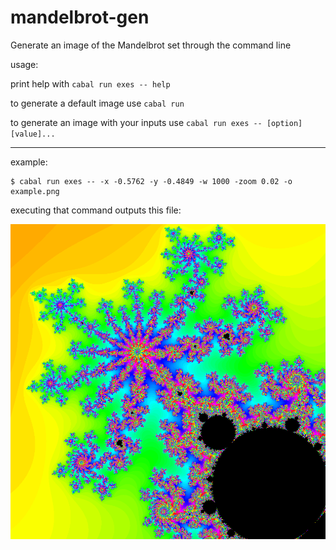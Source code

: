 # mandelbrot-gen

Generate an image of the Mandelbrot set through the command line

usage:

print help with `cabal run exes -- help`

to generate a default image use `cabal run`

to generate an image with your inputs use `cabal run exes -- [option] [value]...`

---

example:

```console
$ cabal run exes -- -x -0.5762 -y -0.4849 -w 1000 -zoom 0.02 -o example.png
```

executing that command outputs this file:

![generated mandelbrot set](example.png)

